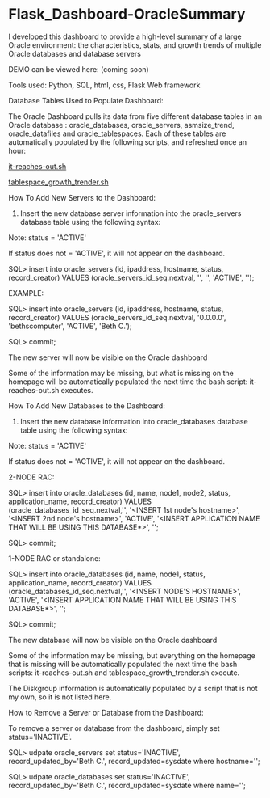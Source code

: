 # Flask_Dashboard-OracleSummary
I developed this dashboard to provide a high-level summary of a large Oracle environment: the characteristics, stats, and growth trends of multiple Oracle databases and database servers 

DEMO can be viewed here: (coming soon)

Tools used: Python, SQL, html, css, Flask Web framework

Database Tables Used to Populate Dashboard:

The Oracle Dashboard pulls its data from five different database tables in an Oracle database  : oracle_databases, oracle_servers, asmsize_trend, oracle_datafiles and oracle_tablespaces. Each of these tables are automatically populated by the following scripts, and refreshed once an hour: 

[it-reaches-out.sh](https://github.com/bculler17/Oracle_Bash_Scripts/blob/main/scripts/availability_monitor/it_reaches_out.sh)

                                        
[tablespace_growth_trender.sh](https://github.com/bculler17/Oracle_Bash_Scripts/blob/main/scripts/tablespace_growth_trender.sh)

					
How To Add New Servers to the Dashboard:

1. Insert the new database server information into the oracle_servers database table using the following syntax:

Note: status = 'ACTIVE'

If status does not = 'ACTIVE', it will not appear on the dashboard.


SQL> insert into oracle_servers (id, ipaddress, hostname, status, record_creator) VALUES (oracle_servers_id_seq.nextval, '<INSERT IP ADDRESS>', '<INSERT HOSTNAME>', 'ACTIVE', '<INSERT First_name Last_inital>');

EXAMPLE:

SQL> insert into oracle_servers (id, ipaddress, hostname, status, record_creator) VALUES (oracle_servers_id_seq.nextval, '0.0.0.0', 'bethscomputer', 'ACTIVE', 'Beth C.');

SQL> commit;

The new server will now be visible on the Oracle dashboard 

Some of the information may be missing, but what is missing on the homepage will be automatically populated the next time the bash script: it-reaches-out.sh executes.


How To Add New Databases to the Dashboard:
  

1. Insert the new database information into oracle_databases database table using the following syntax:

Note: status = 'ACTIVE'

If status does not = 'ACTIVE', it will not appear on the dashboard.

2-NODE RAC:


SQL> insert into oracle_databases (id, name, node1, node2, status, application_name, record_creator) VALUES (oracle_databases_id_seq.nextval,'<INSERT DB NAME>', '<INSERT 1st node's hostname>', '<INSERT 2nd node's hostname>', 'ACTIVE', '<INSERT APPLICATION NAME THAT WILL BE USING THIS DATABASE*>', '<INSERT First_name Last_inital>';

SQL> commit;

1-NODE RAC or standalone:


SQL> insert into oracle_databases (id, name, node1, status, application_name, record_creator) VALUES (oracle_databases_id_seq.nextval,'<INSERT DB NAME>', '<INSERT NODE'S HOSTNAME>', 'ACTIVE', '<INSERT APPLICATION NAME THAT WILL BE USING THIS DATABASE*>', '<INSERT First_name Last_inital>';

SQL> commit;


The new database will now be visible on the Oracle dashboard 

Some of the information may be missing, but everything on the homepage that is missing will be automatically populated the next time the bash scripts: it-reaches-out.sh and tablespace_growth_trender.sh execute.

The Diskgroup information is automatically populated by a script that is not my own, so it is not listed here.


How to Remove a Server or Database from the Dashboard:
	
To remove a server or database from the dashboard, simply set status='INACTIVE'.


SQL> udpate oracle_servers set status='INACTIVE', record_updated_by='Beth C.', record_updated=sysdate where hostname='<SERVER HOSTNAME TO REMOVE>';


SQL> udpate oracle_databases set status='INACTIVE', record_updated_by='Beth C.', record_updated=sysdate where name='<DB NAME TO REMOVE>';



